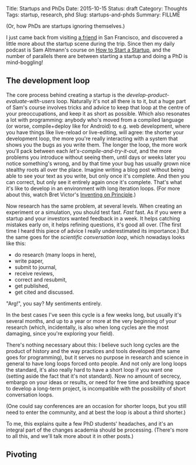 Title: Startups and PhDs
Date: 2015-10-15
Status: draft
Category: Thoughts
Tags: startup, research, phd
Slug: startups-and-phds
Summary: FILLME

(Or, how PhDs are startups ignoring themselves.)

I just came back from visiting [a friend](http://nicholas.charriere.com/) in San Francisco, and discovered a little more about the startup scene during the trip. Since then my daily podcast is Sam Altmann's course on [How to Start a Startup](http://startupclass.samaltman.com/), and the number of parallels there are between starting a startup and doing a PhD is mind-boggling!

## The development loop

The core process behind creating a startup is the *develop-product-evaluate-with-users* loop.
Naturally it's not all there is to it, but a huge part of Sam's course involves tricks and advice to keep that loop at the centre of your preoccupations, and keep it as short as possible.
Which also resonates a lot with programming: anybody who's moved from a compiled language (or worse, compile+deploy like for Android) to e.g. web development, where you have things like live-reload or live-editing, will agree: the shorter your development loop, the more you're really interacting with a system that shows you the bugs as you write them.
The longer the loop, the more work you'll pack between each *let's-compile-and-try-it-out*, and the more problems you introduce without seeing them, until days or weeks later you notice something's wrong, and by that time your bug has usually grown nice stealthy roots all over the place.
Imagine writing a blog post without being able to see your text as you write, but only once it's complete.
And then you can correct, but only see it entirely again once it's complete.
That's what it's like to develop in an environment with long iteration loops.
(For more about this, watch Bret Victor's [Inventing on Principle](https://vimeo.com/36579366).)

Now research has the same problem, at several levels.
When creating an experiment or a simulation, you should test fast.
*Fast* fast.
As if you were a startup and your investors wanted feedback in a week.
It helps catching mistakes early on, it helps refining questions, it's good all over.
(The first time I heard this piece of advice I really underestimated its importance.)
But the same goes for the *scientific conversation loop*, which nowadays looks like this:

* do research (many loops in here),
* write paper,
* submit to journal,
* receive reviews,
* correct and resubmit,
* get published,
* get cited and discussed.

"Arg!", you say? My sentiments entirely.

In the best cases I've seen this cycle is a few weeks long, but usually it's several months, and up to a year or more at the very beginning of your research (which, incidentally, is also when long cycles are the most damaging, since you're exploring your field).

There's nothing necessary about this: I believe such long cycles are the product of history and the way practices and tools developed (the same goes for programming), but it serves no purpose in research and science in general to have long loops forced onto people.
And not only are long loops the standard, it's also really hard to have a short loop if you want one (setting aside the fact that it's not standard).
Now no amount of secrecy, embargo on your ideas or results, or need for free time and breathing space to develop a long-term project, is incompatible with the possibility of short conversation loops.

(One could say conferences are an occasion for shorter loops, but you still need to enter the community, and at best the loop is about a third shorter.)

To me, this explains quite a few PhD students' headaches, and it's an integral part of the changes academia should be processing.
(There's more to all this, and we'll talk more about it in other posts.)

## Pivoting
